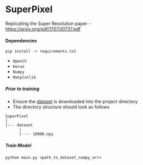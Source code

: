 # SuperPixel
Replicating the Super Resolution paper - https://arxiv.org/pdf/1707.00737.pdf

#### Dependencies
`pip install -r requirements.txt`
- `OpenCV`
- `Keras`
- `Numpy`
- `Matplotlib`

##### Prior to training
- Ensure the [dataset](https://drive.google.com/drive/folders/1GSaVehKdBp8NWG-QYJ_2nX6fiOFr5Z5H?usp=sharing) is downloaded into the project directory
- The directory structure should look as follows
```
SuperPixel
|
|--- dataset
      |
      |---- 10000.npy
```

##### Train Model

```
python main.py <path_to_dataset_numpy_arr>
```
